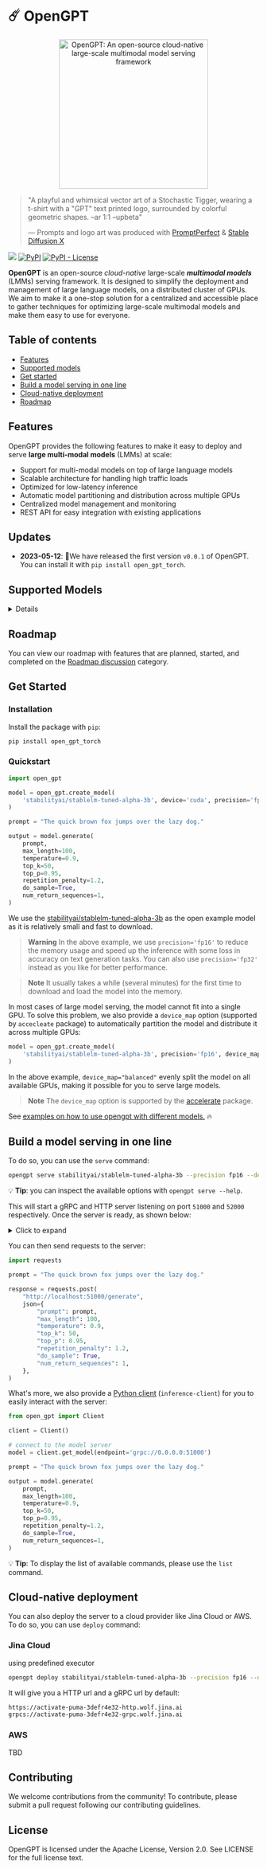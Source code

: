 # ☄️ OpenGPT

<p align="center">
<a href="https://github.com/jina-ai/opengpt"><img src="https://github.com/jina-ai/opengpt/blob/main/.github/images/logo.png" alt="OpenGPT: An open-source cloud-native large-scale multimodal model serving framework" width="300px"></a>
<br>
</p>

> "A playful and whimsical vector art of a Stochastic Tigger, wearing a t-shirt with a "GPT" text printed logo, surrounded by colorful geometric shapes.  –ar 1:1 –upbeta"
>
> — Prompts and logo art was produced with  [PromptPerfect](https://promptperfect.jina.ai/) & [Stable Diffusion X](https://clipdrop.co/stable-diffusion)


![](https://img.shields.io/badge/Made%20with-JinaAI-blueviolet?style=flat)
[![PyPI](https://img.shields.io/pypi/v/open_gpt_torch)](https://pypi.org/project/open_gpt_torch/)
[![PyPI - License](https://img.shields.io/pypi/l/open_gpt_torch)](https://pypi.org/project/open_gpt_torch/)

**OpenGPT** is an open-source _cloud-native_ large-scale **_multimodal models_** (LMMs) serving framework. 
It is designed to simplify the deployment and management of large language models, on a distributed cluster of GPUs.
We aim to make it a one-stop solution for a centralized and accessible place to gather techniques for optimizing large-scale multimodal models and make them easy to use for everyone.


## Table of contents

- [Features](#features)
- [Supported models](#supported-models)
- [Get started](#get-started)
- [Build a model serving in one line](#build-a-model-serving-in-one-line)
- [Cloud-native deployment](#cloud-native-deployment)
- [Roadmap](#roadmap)

## Features

OpenGPT provides the following features to make it easy to deploy and serve **large multi-modal models** (LMMs) at scale:

- Support for multi-modal models on top of large language models
- Scalable architecture for handling high traffic loads
- Optimized for low-latency inference
- Automatic model partitioning and distribution across multiple GPUs
- Centralized model management and monitoring
- REST API for easy integration with existing applications

## Updates

- **2023-05-12**: 🎉We have released the first version `v0.0.1` of OpenGPT. You can install it with `pip install open_gpt_torch`.

## Supported Models

<details>

OpenGPT supports the following models out of the box:

- LLM (Large Language Model)

  - [LLaMA](https://ai.facebook.com/blog/large-language-model-llama-meta-ai/): open and efficient foundation language models by Meta
  - [Pythia](https://github.com/EleutherAI/pythia): a collection of models developed to facilitate interpretability research by EleutherAI
  - [StableLM](https://github.com/Stability-AI/StableLM): series of large language models by Stability AI
  - [Vicuna](https://vicuna.lmsys.org/): a chat assistant fine-tuned from LLaMA on user-shared conversations by LMSYS
  - [MOSS](https://txsun1997.github.io/blogs/moss.html): conversational language model from Fudan University

- LMM (Large Multi-modal Model)

  - [OpenFlamingo](https://github.com/mlfoundations/open_flamingo): an open source version of DeepMind's [Flamingo](https://www.deepmind.com/blog/tackling-multiple-tasks-with-a-single-visual-language-model) model
  - [MiniGPT-4](https://minigpt-4.github.io/): aligns a frozen visual encoder with a frozen LLM, Vicuna, using just one projection layer. 

For more details about the supported models, please see the [Model Zoo](./MODEL_ZOO.md).

</details>


## Roadmap

You can view our roadmap with features that are planned, started, and completed on the [Roadmap discussion](https://github.com/jina-ai/opengpt/discussions/categories/roadmap) category.

## Get Started

### Installation

Install the package with `pip`:

```bash
pip install open_gpt_torch
```

### Quickstart

```python
import open_gpt

model = open_gpt.create_model(
    'stabilityai/stablelm-tuned-alpha-3b', device='cuda', precision='fp16'
)

prompt = "The quick brown fox jumps over the lazy dog."

output = model.generate(
    prompt,
    max_length=100,
    temperature=0.9,
    top_k=50,
    top_p=0.95,
    repetition_penalty=1.2,
    do_sample=True,
    num_return_sequences=1,
)
```

We use the [stabilityai/stablelm-tuned-alpha-3b](https://huggingface.co/stabilityai/stablelm-tuned-alpha-3b) as the open example model as it is relatively small and fast to download.

> **Warning**
> In the above example, we use `precision='fp16'` to reduce the memory usage and speed up the inference with some loss in accuracy on text generation tasks. 
> You can also use `precision='fp32'` instead as you like for better performance. 

> **Note**
> It usually takes a while (several minutes) for the first time to download and load the model into the memory.


In most cases of large model serving, the model cannot fit into a single GPU. To solve this problem, we also provide a `device_map` option (supported by `accecleate` package) to automatically partition the model and distribute it across multiple GPUs:

```python
model = open_gpt.create_model(
    'stabilityai/stablelm-tuned-alpha-3b', precision='fp16', device_map='balanced'
)
```

In the above example, `device_map="balanced"` evenly split the model on all available GPUs, making it possible for you to serve large models.

> **Note**
> The `device_map` option is supported by the [accelerate](https://github.com/huggingface/accelerate) package. 


See [examples on how to use opengpt with different models.](./examples) 🔥


## Build a model serving in one line

To do so, you can use the `serve` command:

```bash
opengpt serve stabilityai/stablelm-tuned-alpha-3b --precision fp16 --device_map balanced
```

💡 **Tip**: you can inspect the available options with `opengpt serve --help`.

This will start a gRPC and HTTP server listening on port `51000` and `52000` respectively. 
Once the server is ready, as shown below:
<details>
<summary>Click to expand</summary>
<img src="https://github.com/jina-ai/opengpt/blob/main/.github/images/serve_ready.png" width="600px">
</details>

You can then send requests to the server:

```python
import requests

prompt = "The quick brown fox jumps over the lazy dog."

response = requests.post(
    "http://localhost:51000/generate",
    json={
        "prompt": prompt,
        "max_length": 100,
        "temperature": 0.9,
        "top_k": 50,
        "top_p": 0.95,
        "repetition_penalty": 1.2,
        "do_sample": True,
        "num_return_sequences": 1,
    },
)
```

What's more, we also provide a [Python client](https://github.com/jina-ai/inference-client/) (`inference-client`) for you to easily interact with the server:

```python
from open_gpt import Client

client = Client()

# connect to the model server
model = client.get_model(endpoint='grpc://0.0.0.0:51000')

prompt = "The quick brown fox jumps over the lazy dog."

output = model.generate(
    prompt,
    max_length=100,
    temperature=0.9,
    top_k=50,
    top_p=0.95,
    repetition_penalty=1.2,
    do_sample=True,
    num_return_sequences=1,
)
```

💡 **Tip**: To display the list of available commands, please use the `list` command.

## Cloud-native deployment

You can also deploy the server to a cloud provider like Jina Cloud or AWS.
To do so, you can use `deploy` command:

### Jina Cloud

using predefined executor

```bash
opengpt deploy stabilityai/stablelm-tuned-alpha-3b --precision fp16 --device_map balanced --cloud jina --replicas 2
```

It will give you a HTTP url and a gRPC url by default:
```bash
https://activate-puma-3defr4e32-http.wolf.jina.ai
grpcs://activate-puma-3defr4e32-grpc.wolf.jina.ai
```


### AWS

TBD

## Contributing

We welcome contributions from the community! To contribute, please submit a pull request following our contributing guidelines.

## License

OpenGPT is licensed under the Apache License, Version 2.0. See LICENSE for the full license text.